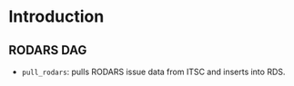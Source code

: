 # Introduction

## RODARS DAG

<!-- rodars_pull_doc_md -->

- `pull_rodars`: pulls RODARS issue data from ITSC and inserts into RDS.

<!-- rodars_pull_doc_md -->
